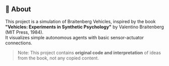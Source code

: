 ## 📘 About

This project is a simulation of Braitenberg Vehicles, inspired by the book  
**"Vehicles: Experiments in Synthetic Psychology"** by Valentino Braitenberg (MIT Press, 1984).  
It visualizes simple autonomous agents with basic sensor-actuator connections.

> Note: This project contains **original code and interpretation** of ideas from the book, not any copied content.
